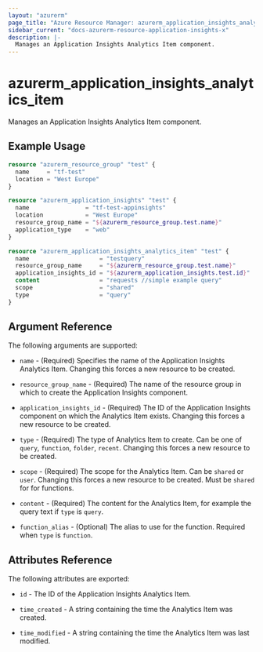 ```yaml
---
layout: "azurerm"
page_title: "Azure Resource Manager: azurerm_application_insights_analytics_item"
sidebar_current: "docs-azurerm-resource-application-insights-x"
description: |-
  Manages an Application Insights Analytics Item component.
---
```


# azurerm_application_insights_analytics_item

Manages an Application Insights Analytics Item component.

## Example Usage

```terraform
resource "azurerm_resource_group" "test" {
  name     = "tf-test"
  location = "West Europe"
}

resource "azurerm_application_insights" "test" {
  name                = "tf-test-appinsights"
  location            = "West Europe"
  resource_group_name = "${azurerm_resource_group.test.name}"
  application_type    = "web"
}

resource "azurerm_application_insights_analytics_item" "test" {
  name                    = "testquery"
  resource_group_name     = "${azurerm_resource_group.test.name}"
  application_insights_id = "${azurerm_application_insights.test.id}"
  content                 = "requests //simple example query"
  scope                   = "shared"
  type                    = "query"
}
```

## Argument Reference

The following arguments are supported:

* `name` - (Required) Specifies the name of the Application Insights Analytics Item. Changing this forces a new resource to be created.

* `resource_group_name` - (Required) The name of the resource group in which to create the Application Insights component.

* `application_insights_id` - (Required) The ID of the Application Insights component on which the Analytics Item exists. Changing this forces a new resource to be created.

* `type` - (Required) The type of Analytics Item to create. Can be one of `query`, `function`, `folder`, `recent`. Changing this forces a new resource to be created.

* `scope` - (Required) The scope for the Analytics Item. Can be `shared` or `user`. Changing this forces a new resource to be created. Must be `shared` for for functions.

* `content` - (Required) The content for the Analytics Item, for example the query text if `type` is `query`.

* `function_alias` - (Optional) The alias to use for the function. Required when `type` is `function`.

## Attributes Reference

The following attributes are exported:

* `id` - The ID of the Application Insights Analytics Item.

* `time_created` - A string containing the time the Analytics Item was created.

* `time_modified` - A string containing the time the Analytics Item was last modified.
